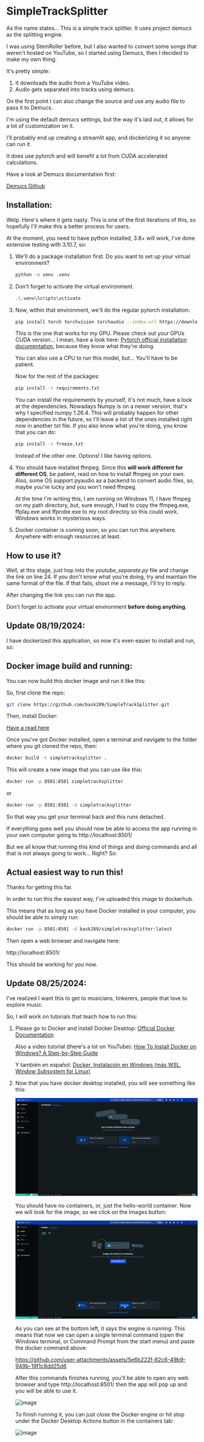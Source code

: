 # SimpleTrackSplitter

As the name states... This is a simple track splitter. It uses project demucs as the splitting engine. 

I was using StemRoller before, but I also wanted to convert some songs that weren't hosted on YouTube, so I started using Demucs, then I decided to make my own thing. 

It's pretty simple: 

1. It downloads the audio from a YouTube video. 
2. Audio gets separated into tracks using demucs.

On the first point I can also change the source and use any audio file to pass it to Demucs. 

I'm using the default demucs settings, but the way it's laid out, it allows for a lot of customization on it. 

I'll probably end up creating a streamlit app, and dockerizing it so anyone can run it. 

It does use pytorch and will benefit a lot from CUDA accelerated calculations. 

Have a look at Demucs documentation first: 

[Demucs Github](https://github.com/adefossez/demucs)

## Installation: 

Welp. Here's where it gets nasty. This is one of the first iterations of this, so hopefully I'll make this a better process for users.

At the moment, you need to have python installed, 3.8+ will work, I've done extensive testing with 3.10.7, so:

1. We'll do a package installation first. Do you want to set up your virtual environment? 

    ```bash
    python -m venv .venv
    ```

2. Don't forget to activate the virtual environment. 

    ```bash
    .\.venv\Scripts\activate 
    ```

3. Now, within that environment, we'll do the regular pytorch installation:

    ```bash
    pip install torch torchvision torchaudio --index-url https://download.pytorch.org/whl/cu121
    ```

    This is the one that works for my GPU. Please check out your GPUs CUDA version... I mean, have a look here: [Pytorch official installation documentation](https://pytorch.org/get-started/locally/), because they know what they're doing.

    You can also use a CPU to run this model, but... You'll have to be patient.

    Now for the rest of the packages: 

    ```bash
    pip install -r requirements.txt
    ```

    You can install the requirements by yourself, it's not much, have a look at the dependencies. Nowadays Numpy is on a newer version, that's why I specified numpy 1.26.4. This will probably happen for other dependencies in the future, so I'll leave a list of the ones installed right now in another txt file. If you also know what you're doing, you know that you can do: 

    ```bash
    pip install -r freeze.txt
    ```

    Instead of the other one. Options! I like having options.

4. You should have installed ffmpeg. Since this **will work different for different OS**, be patient, read on how to install ffmpeg on your own. Also, some OS support pyaudio as a backend to convert audio files, so, maybe you're lucky and you won't need ffmpeg. 

    At the time I'm writing this, I am running on Windows 11, I have ffmpeg on my path directory, but, sure enough, I had to copy the ffmpeg.exe, ffplay.exe and ffprobe.exe to my root directoy so this could work. Windows works in mysterious ways.

4. Docker container is coming soon, so you can run this anywhere. Anywhere with enough resources at least.

## How to use it?

Well, at this stage, just hop into the *youtube_separate.py* file and change the link on line 24. If you don't know what you're doing, try and maintain the same format of the file. If that fails, shoot me a message, I'll try to reply.

After changing the link you can run the app.

Don't forget to activate your virtual environment **before doing anything**.

## Update 08/19/2024:

I have dockerized this application, so now it's even easier to install and run, so: 

## Docker image build and running:

You can now build this docker image and run it like this: 

So, first clone the repo: 

```sh
git clone https://github.com/bask209/SimpleTrackSplitter.git
```

Then, install Docker: 

[Have a read here](https://docs.docker.com/get-docker/)

Once you've got Docker installed, open a terminal and navigate to the folder where you git cloned the repo, then: 

```sh
docker build -t simpletracksplitter .
```

This will create a new image that you can use like this: 

```sh
docker run -p 8501:8501 simpletracksplitter 
```

or

```sh
docker run -p 8501:8501 -d simpletracksplitter 
```

So that way you get your terminal back and this runs detached. 

If everything goes well you should now be able to access the app running in your own computer going to http://localhost:8501/

But we all know that running this kind of things and doing commands and all that is not always going to work... Right? So: 

## Actual easiest way to run this! 

Thanks for getting this far.

In order to run this the easiest way, I've uploaded this image to dockerhub.

This means that as long as you have Docker installed in your computer, you should be able to simply run: 

```sh
docker run -p 8501:8501 -d bask209/simpletracksplitter:latest
```

Then open a web browser and navigate here: 

http://localhost:8501/

This should be working for you now. 

## Update 08/25/2024:

I've realized I want this to get to musicians, tinkerers, people that love to explore music.

So, I will work on tutorials that teach how to run this:

1. Please go to Docker and install Docker Desktop: [Official Docker Documentation](https://docs.docker.com/desktop/install/windows-install/)

    Also a video tutorial (there's a lot on YouTube): [How To Install Docker on Windows? A Step-by-Step Guide](https://www.youtube.com/watch?v=XgRGI0Pw2mM)

    Y también en español: [Docker, Instalación en Windows (más WSL, Window Subsystem for Linux)](https://www.youtube.com/watch?v=ZO4KWQfUBBc) 

2. Now that you have docker desktop installed, you will see something like this: 

    ![alt text](screenshots\DockerDesktopScreen.png)

    You should have no containers, or, just the hello-world container. Now we will look for the image, so we click on the Images button:

     ![alt text](screenshots\DockerDesktopScreenImages.png)

     As you can see at the bottom left, it says the engine is running. This means that now we can open a single terminal command (open the Windows terminal, or Command Prompt from the start menu) and paste the docker command above:

     https://github.com/user-attachments/assets/5e6b222f-82c6-49b9-949b-19f1c8dd25d6

     After this commands finishes running, you'll be able to open any web browser and type http://localhost:8501/ then the app will pop up and you will be able to use it.

     ![image](https://github.com/user-attachments/assets/8e8839bc-2d60-47d1-acd4-79776a5180ad)

     To finish running it, you can just close the Docker engine or hit stop under the Docker Desktop Actions button in the containers tab:

     ![image](https://github.com/user-attachments/assets/5c83fcd4-d816-446f-8f33-75d5a2155ec4)



     



